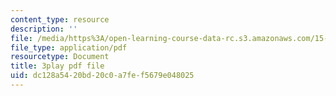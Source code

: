 ```yaml
---
content_type: resource
description: ''
file: /media/https%3A/open-learning-course-data-rc.s3.amazonaws.com/15-401-finance-theory-i-fall-2008/dc128a5420bd20c0a7fef5679e048025_AtT59jxU9es.pdf
file_type: application/pdf
resourcetype: Document
title: 3play pdf file
uid: dc128a54-20bd-20c0-a7fe-f5679e048025
---
```

